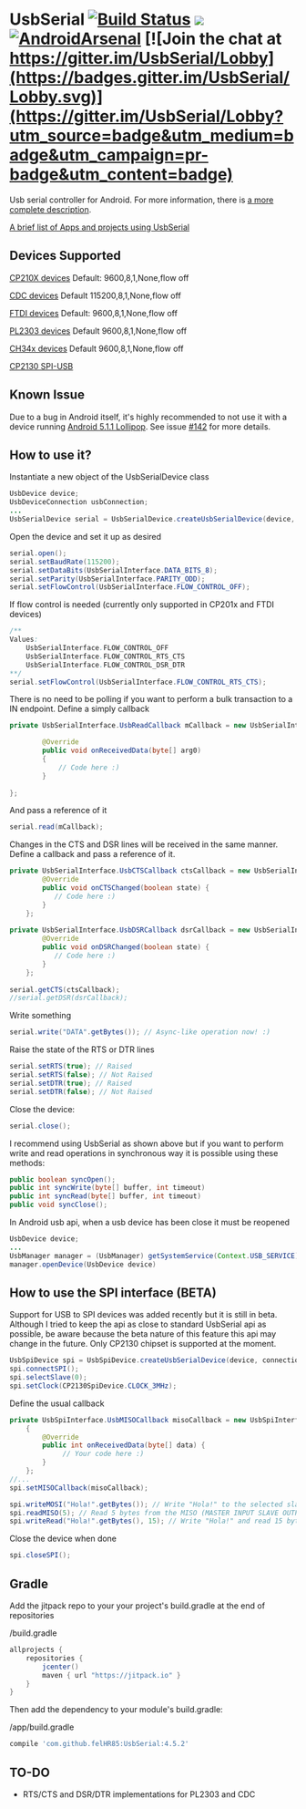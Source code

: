 UsbSerial [![Build Status](https://travis-ci.org/felHR85/UsbSerial.svg?branch=master)](https://travis-ci.org/felHR85/UsbSerial) [![](https://jitpack.io/v/felHR85/UsbSerial.svg)](https://jitpack.io/#felHR85/UsbSerial) [![AndroidArsenal](https://img.shields.io/badge/Android%20Arsenal-UsbSerial-green.svg?style=true)](https://android-arsenal.com/details/1/4162) [![Join the chat at https://gitter.im/UsbSerial/Lobby](https://badges.gitter.im/UsbSerial/Lobby.svg)](https://gitter.im/UsbSerial/Lobby?utm_source=badge&utm_medium=badge&utm_campaign=pr-badge&utm_content=badge) 
=========
Usb serial controller for Android. For more information, there is [a more complete description](http://felhr85.net/2014/11/11/usbserial-a-serial-port-driver-library-for-android-v2-0/).

[A brief list of Apps and projects using UsbSerial](http://felhr85.net/2016/03/19/apps-and-projects-using-usbserial/)

Devices Supported
--------------------------------------
[CP210X devices](http://www.silabs.com/products/mcu/pages/usbtouartbridgevcpdrivers.aspx) Default: 9600,8,1,None,flow off

[CDC devices](https://en.wikipedia.org/wiki/USB_communications_device_class) Default 115200,8,1,None,flow off

[FTDI devices](http://www.ftdichip.com/FTProducts.htm) Default: 9600,8,1,None,flow off

[PL2303 devices](http://www.prolific.com.tw/US/ShowProduct.aspx?p_id=225&pcid=41) Default 9600,8,1,None,flow off

[CH34x devices](https://www.olimex.com/Products/Breadboarding/BB-CH340T/resources/CH340DS1.PDF) Default 9600,8,1,None,flow off

[CP2130 SPI-USB](http://www.silabs.com/products/interface/usb-bridges/classic-usb-bridges/Pages/usb-to-spi-bridge.aspx)

Known Issue
--------------------------------------
Due to a bug in Android itself, it's highly recommended to not use it with a device running [Android 5.1.1 Lollipop](https://en.wikipedia.org/wiki/Android_version_history#Android_5.1_Lollipop_(API_22)). See issue [#142](https://github.com/felHR85/UsbSerial/issues/142) for more details.

How to use it?
--------------------------------------
Instantiate a new object of the UsbSerialDevice class
```java
UsbDevice device;
UsbDeviceConnection usbConnection;
...
UsbSerialDevice serial = UsbSerialDevice.createUsbSerialDevice(device, usbConnection); 
```

Open the device and set it up as desired
```java
serial.open();
serial.setBaudRate(115200);
serial.setDataBits(UsbSerialInterface.DATA_BITS_8);
serial.setParity(UsbSerialInterface.PARITY_ODD);
serial.setFlowControl(UsbSerialInterface.FLOW_CONTROL_OFF); 
```

If flow control is needed (currently only supported in CP201x and FTDI devices)
```java
/**
Values:
    UsbSerialInterface.FLOW_CONTROL_OFF
    UsbSerialInterface.FLOW_CONTROL_RTS_CTS 
    UsbSerialInterface.FLOW_CONTROL_DSR_DTR
**/
serial.setFlowControl(UsbSerialInterface.FLOW_CONTROL_RTS_CTS);
```

There is no need to be polling if you want to perform a bulk transaction to a IN endpoint. Define a simply callback
```java
private UsbSerialInterface.UsbReadCallback mCallback = new UsbSerialInterface.UsbReadCallback() {

		@Override
		public void onReceivedData(byte[] arg0) 
		{
			// Code here :)
		}
		
};
```

And pass a reference of it
```java
serial.read(mCallback);
```

Changes in the CTS and DSR lines will be received in the same manner. Define a callback and pass a reference of it.
```java
private UsbSerialInterface.UsbCTSCallback ctsCallback = new UsbSerialInterface.UsbCTSCallback() {
        @Override
        public void onCTSChanged(boolean state) {
           // Code here :)
        }
    };
    
private UsbSerialInterface.UsbDSRCallback dsrCallback = new UsbSerialInterface.UsbDSRCallback() {
        @Override
        public void onDSRChanged(boolean state) {
           // Code here :)
        }
    };
    
serial.getCTS(ctsCallback);
//serial.getDSR(dsrCallback);
```



Write something
```java
serial.write("DATA".getBytes()); // Async-like operation now! :)
```

Raise the state of the RTS or DTR lines
```java
serial.setRTS(true); // Raised
serial.setRTS(false); // Not Raised
serial.setDTR(true); // Raised
serial.setDTR(false); // Not Raised
```

Close the device:
```java
serial.close();
```

I recommend using UsbSerial as shown above but if you want to perform write and read operations in synchronous way it is possible using these methods:
```java
public boolean syncOpen();
public int syncWrite(byte[] buffer, int timeout)
public int syncRead(byte[] buffer, int timeout)
public void syncClose();
```


In Android usb api, when a usb device has been close it must be reopened
```java
UsbDevice device;
...
UsbManager manager = (UsbManager) getSystemService(Context.USB_SERVICE);
manager.openDevice(UsbDevice device)
```
How to use the SPI interface (BETA)
--------------------------------------
Support for USB to SPI devices was added recently but it is still in beta. Although I tried to keep the api as close to standard UsbSerial api as possible, be aware because the beta nature of this feature this api may change in the future. Only CP2130 chipset is supported at the moment.

```java
UsbSpiDevice spi = UsbSpiDevice.createUsbSerialDevice(device, connection);
spi.connectSPI();
spi.selectSlave(0);
spi.setClock(CP2130SpiDevice.CLOCK_3MHz);
```
Define the usual callback

```java
private UsbSpiInterface.UsbMISOCallback misoCallback = new UsbSpiInterface.UsbMISOCallback()
    {
        @Override
        public int onReceivedData(byte[] data) {
             // Your code here :)
        }
    };
//...
spi.setMISOCallback(misoCallback);
```

```java
spi.writeMOSI("Hola!".getBytes()); // Write "Hola!" to the selected slave through MOSI (MASTER OUTPUT SLAVE INPUT)
spi.readMISO(5); // Read 5 bytes from the MISO (MASTER INPUT SLAVE OUTPUT) line. Data will be received through UsbMISOCallback
spi.writeRead("Hola!".getBytes(), 15); // Write "Hola!" and read 15 bytes synchronously
```

Close the device when done

```java
spi.closeSPI();
```

Gradle
--------------------------------------
Add the jitpack repo to your your project's build.gradle at the end of repositories

/build.gradle
```groovy
allprojects {
	repositories {
		jcenter()
		maven { url "https://jitpack.io" }
	}
}
```

Then add the dependency to your module's build.gradle:

/app/build.gradle
```groovy
compile 'com.github.felHR85:UsbSerial:4.5.2'
```

TO-DO
--------------------------------------
- RTS/CTS and DSR/DTR implementations for PL2303 and CDC






